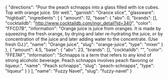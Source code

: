 {
    "directions": "Pour the peach schnapps into a glass filled with ice cubes.  Top with orange juice.  Stir well.",
    "garnish": "Orance slice",
    "glassware": "highball",
    "ingredients": [
        {
            "amount": 12,
            "base": {
                "abv": 0,
                "brands": [],
                "cocktaildb": "http://www.cocktaildb.com/ingr_detail?id=340",
                "color": "FFCD7B",
                "information": "Orange juice is juice from oranges. It is made by squeezing the fresh orange, by drying and later re-hydrating the juice, or by concentration of the juice and later adding water to the concentrate. (Use fresh OJ.)",
                "name": "Orange juice",
                "slug": "orange-juice",
                "type": "mixer"
            }
        },
        {
            "amount": 4.5,
            "base": {
                "abv": 23,
                "brands": [],
                "cocktaildb": "",
                "color": "FFE7AF",
                "information": "Schnapps is a term that refers to any kind of strong alcoholic beverage.  Peach schnapps involves peach flavoring or liqueur.",
                "name": "Peach schnapps",
                "slug": "peach-schnapps",
                "type": "liqueur"
            }
        }
    ],
    "name": "Fuzzy Navel",
    "slug": "fuzzy-navel"
}